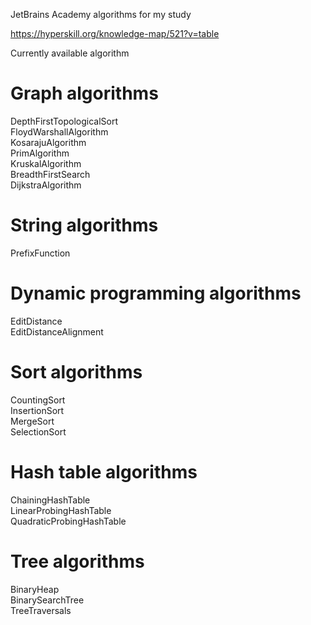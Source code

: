 JetBrains Academy algorithms for my study

https://hyperskill.org/knowledge-map/521?v=table

Currently available algorithm

# Graph algorithms

DepthFirstTopologicalSort  
FloydWarshallAlgorithm  
KosarajuAlgorithm  
PrimAlgorithm  
KruskalAlgorithm  
BreadthFirstSearch  
DijkstraAlgorithm  

# String algorithms

PrefixFunction

# Dynamic programming algorithms

EditDistance  
EditDistanceAlignment

# Sort algorithms
CountingSort  
InsertionSort  
MergeSort  
SelectionSort  

# Hash table algorithms
ChainingHashTable  
LinearProbingHashTable  
QuadraticProbingHashTable  

# Tree algorithms
BinaryHeap  
BinarySearchTree  
TreeTraversals